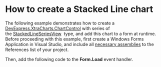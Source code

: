 # How to create a Stacked Line chart


<p>The following example demonstrates how to create a <a href="https://documentation.devexpress.com/WindowsForms/clsDevExpressXtraChartsChartControltopic.aspx">DevExpress.XtraCharts.ChartControl</a> with series of the <a href="https://documentation.devexpress.com/#CoreLibraries/clsDevExpressXtraChartsStackedLineSeriesViewtopic">StackedLineSeriesView</a>  type, and add this chart to a form at runtime. Before proceeding with this example, first create a Windows Forms Application in Visual Studio, and include all <a href="https://documentation.devexpress.com/WindowsForms/CustomDocument3160.aspx">necessary assemblies</a> to the References list of your project.</p>
Then, add the following code to the <strong>Form.Load</strong> event handler.

<br/>



